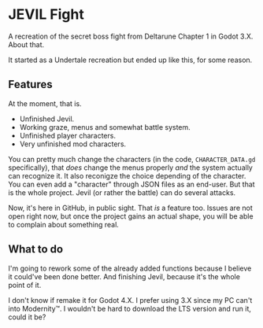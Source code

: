 # JEVIL Fight
A recreation of the secret boss fight from Deltarune Chapter 1 in Godot 3.X. About that.

It started as a Undertale recreation but ended up like this, for some reason.

## Features
At the moment, that is.

- Unfinished Jevil.
- Working graze, menus and somewhat battle system.
- Unfinished player characters.
- Very unfinished mod characters.

You can pretty much change the characters (in the code, `CHARACTER_DATA.gd` specifically), that *does* change the menus properly *and* the system actually can recognize it. It also reconigze the choice depending of the character. You can even add a "character" through JSON files as an end-user. But that is the whole project. Jevil (or rather the battle) can do several attacks.

Now, it's here in GitHub, in public sight. That *is* a feature too. Issues are not open right now, but once the project gains an actual shape, you will be able to complain about something real.

## What to do
I'm going to rework some of the already added functions because I believe it could've been done better.
And finishing Jevil, because it's the whole point of it.

I don't know if remake it for Godot 4.X. I prefer using 3.X since my PC can't into Modernity™. I wouldn't be hard to download the LTS version and run it, could it be?
